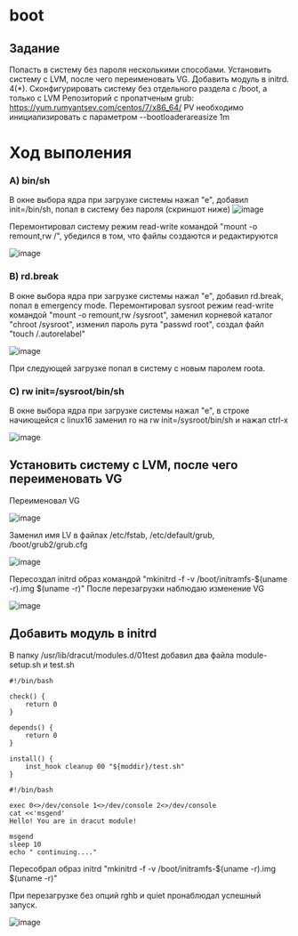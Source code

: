 # boot

## Задание
Попасть в систему без пароля несколькими способами.
Установить систему с LVM, после чего переименовать VG.
Добавить модуль в initrd. 4(*). Сконфигурировать систему без отдельного раздела с /boot, а только с LVM Репозиторий с пропатченым grub: https://yum.rumyantsev.com/centos/7/x86_64/ PV необходимо инициализировать с параметром --bootloaderareasize 1m

# Ход выполения


### A) bin/sh
В окне выбора ядра при загрузке системы нажал "е", добавил init=/bin/sh, попал в систему без пароля (скриншот ниже)
![image](https://user-images.githubusercontent.com/98832702/163666078-54f605c7-af3a-4111-858a-34509f391877.png)

Перемонтировал систему режим read-write командой "mount -o remount,rw /", убедился в том, что файлы создаются и редактируются

![image](https://user-images.githubusercontent.com/98832702/163666563-724fc788-d4f9-491f-ad20-f3eed5c7fbfe.png)

### B) rd.break
В окне выбора ядра при загрузке системы нажал "е", добавил rd.break, попал в emergency mode.
Перемонтировал sysroot режим read-write командой "mount -o remount,rw /sysroot", заменил корневой каталог "chroot /sysroot", изменил пароль рута "passwd root", создал файл "touch /.autorelabel"

![image](https://user-images.githubusercontent.com/98832702/163769003-9d51fa92-8acd-4b5b-aeb2-c072cc665d2f.png)

При следующей загрузке попал в систему с новым паролем rootа.

### C) rw init=/sysroot/bin/sh
В окне выбора ядра при загрузке системы нажал "е", в строке начиющейся с linux16 заменил ro на rw init=/sysroot/bin/sh и нажал сtrl-x

![image](https://user-images.githubusercontent.com/98832702/163768363-02e3722e-c6f6-4d4a-a15a-72e09862e7e4.png)



## Установить систему с LVM, после чего переименовать VG

Переименовал VG

![image](https://user-images.githubusercontent.com/98832702/164888533-173664e1-69b5-4d82-87e4-0807dbc64a69.png)

Заменил имя LV в файлах  /etc/fstab, /etc/default/grub, /boot/grub2/grub.cfg

![image](https://user-images.githubusercontent.com/98832702/164888747-02d18052-1397-4e6f-81bd-0287fe0a5151.png)

Пересоздал initrd образ командой "mkinitrd -f -v /boot/initramfs-$(uname -r).img $(uname -r)"
После перезагрузки наблюдаю изменение VG

![image](https://user-images.githubusercontent.com/98832702/164888848-cabe921b-ca34-4175-a83b-458521b797a0.png)

## Добавить модуль в initrd

В папку /usr/lib/dracut/modules.d/01test добавил два файла module-setup.sh и test.sh
```
#!/bin/bash

check() {
    return 0
}

depends() {
    return 0
}

install() {
    inst_hook cleanup 00 "${moddir}/test.sh"
}
```
```
#!/bin/bash

exec 0<>/dev/console 1<>/dev/console 2<>/dev/console
cat <<'msgend'
Hello! You are in dracut module!

msgend
sleep 10
echo " continuing...."
```
Пересобрал образ initrd "mkinitrd -f -v /boot/initramfs-$(uname -r).img $(uname -r)"

При перезагрузке без опций rghb и quiet пронаблюдал успешный запуск. 

![image](https://user-images.githubusercontent.com/98832702/164890740-ccf34eb5-2cc0-4e09-bce2-e6c8042cd5ae.png)

